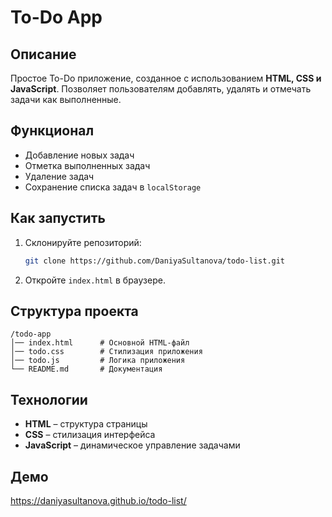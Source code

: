 # To-Do App

## Описание
Простое To-Do приложение, созданное с использованием **HTML, CSS и JavaScript**. Позволяет пользователям добавлять, удалять и отмечать задачи как выполненные.

## Функционал
- Добавление новых задач
- Отметка выполненных задач
- Удаление задач
- Сохранение списка задач в `localStorage`

## Как запустить
1. Склонируйте репозиторий:
   ```sh
   git clone https://github.com/DaniyaSultanova/todo-list.git
   ```
2. Откройте `index.html` в браузере.

## Структура проекта
```
/todo-app
│── index.html      # Основной HTML-файл
│── todo.css        # Стилизация приложения
│── todo.js         # Логика приложения
└── README.md       # Документация
```

## Технологии
- **HTML** – структура страницы
- **CSS** – стилизация интерфейса
- **JavaScript** – динамическое управление задачами

## Демо
https://daniyasultanova.github.io/todo-list/



